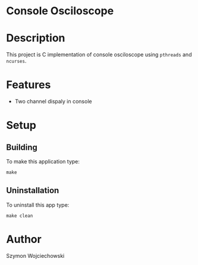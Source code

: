 Console Osciloscope
===================

# Description
This project is C implementation of console osciloscope using `pthreads` and `ncurses`.

# Features

 - Two channel dispaly in console

# Setup

## Building

To make this application type:

```commandline
make
```

## Uninstallation

To uninstall this app type:

```commandline
make clean
```

# Author

Szymon Wojciechowski
